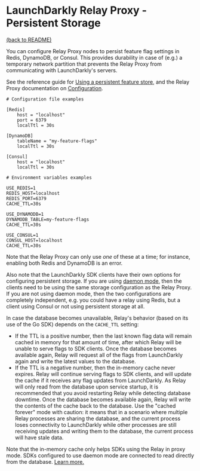 # LaunchDarkly Relay Proxy - Persistent Storage

[(back to README)](../README.md)

You can configure Relay Proxy nodes to persist feature flag settings in Redis, DynamoDB, or Consul. This provides durability in case of (e.g.) a temporary network partition that prevents the Relay Proxy from communicating with LaunchDarkly's servers.

See the reference guide for [Using a persistent feature store](https://docs.launchdarkly.com/sdk/concepts/feature-store), and the Relay Proxy documentation on [Configuration](./configuration.md).

```
# Configuration file examples

[Redis]
    host = "localhost"
    port = 6379
    localTtl = 30s

[DynamoDB]
    tableName = "my-feature-flags"
    localTtl = 30s

[Consul]
    host = "localhost"
    localTtl = 30s
```

```
# Environment variables examples

USE_REDIS=1
REDIS_HOST=localhost
REDIS_PORT=6379
CACHE_TTL=30s

USE_DYNAMODB=1
DYNAMODB_TABLE=my-feature-flags
CACHE_TTL=30s

USE_CONSUL=1
CONSUL_HOST=localhost
CACHE_TTL=30s
```

Note that the Relay Proxy can only use _one_ of these at a time; for instance, enabling both Redis and DynamoDB is an error.

Also note that the LaunchDarkly SDK clients have their own options for configuring persistent storage. If you are using [daemon mode](../README.md#daemon-mode), then the clients need to be using the same storage configuration as the Relay Proxy. If you are not using daemon mode, then the two configurations are completely independent, e.g. you could have a relay using Redis, but a client using Consul or not using persistent storage at all.

In case the database becomes unavailable, Relay's behavior (based on its use of the Go SDK) depends on the `CACHE_TTL` setting:

- If the TTL is a positive number, then the last known flag data will remain cached in memory for that amount of time, after which Relay will be unable to serve flags to SDK clients. Once the database becomes available again, Relay will request all of the flags from LaunchDarkly again and write the latest values to the database.
- If the TTL is a negative number, then the in-memory cache never expires. Relay will continue serving flags to SDK clients, and will update the cache if it receives any flag updates from LaunchDarkly. As Relay will only read from the database upon service startup, it is recommended that you avoid restarting Relay while detecting database downtime. Once the database becomes available again, Relay will write the contents of the cache back to the database. Use the "cached forever" mode with caution: it means that in a scenario where multiple Relay processes are sharing the database, and the current process loses connectivity to LaunchDarkly while other processes are still receiving updates and writing them to the database, the current process will have stale data.

Note that the in-memory cache only helps SDKs using the Relay in proxy mode. SDKs configured to use daemon mode are connected to read directly from the database. [Learn more.](https://docs.launchdarkly.com/home/advanced/relay-proxy/using#using-the-relay-proxy-in-different-modes)
